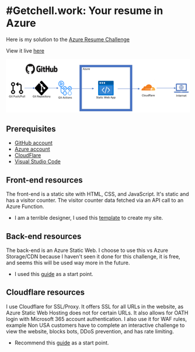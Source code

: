 # #Getchell.work: Your resume in Azure

Here is my solution to the [Azure Resume Challenge](https://acloudguru.com/blog/engineering/cloudguruchallenge-your-resume-in-azure)

View it live [here](https://getchell.work)

![Diagram](src/images/diagram.png)


## Prerequisites

- [GitHub account](https://github.com/join)
- [Azure account](https://azure.microsoft.com/en-us/free)
- [CloudFlare](https://www.cloudflare.com/)
- [Visual Studio Code](https://code.visualstudio.com)

## Front-end resources

The front-end is a static site with HTML, CSS, and JavaScript. It's static and has a visitor counter. The visitor counter data fetched via an API call to an Azure Function.

- I am a terrible designer, I used this [template](https://www.styleshout.com/free-templates/ceevee/) to create my site.

## Back-end resources

The back-end is an Azure Static Web. I choose to use this vs Azure Storage/CDN because I haven't seen it done for this challenge, it is free, and seems this will be used way more in the future.

- I used this [guide](https://learn.microsoft.com/en-us/azure/static-web-apps/getting-started?tabs=vanilla-javascript) as a start point.

## Cloudflare resources

I use Cloudflare for SSL/Proxy. It offers SSL for all URLs in the website, as Azure Static Web Hosting does not for certain URLs. It also allows for OATH login with Microsoft 365 account authentication. I also use it for WAF rules, example Non USA customers have to complete an interactive challenge to view the website, blocks bots, DDoS prevention, and has rate limiting. 

- Recommend this [guide](https://developers.cloudflare.com/support/third-party-software/others/enabling-cloudflare-ssl-on-azure-storage-static-web-hosting-applications/) as a start point.